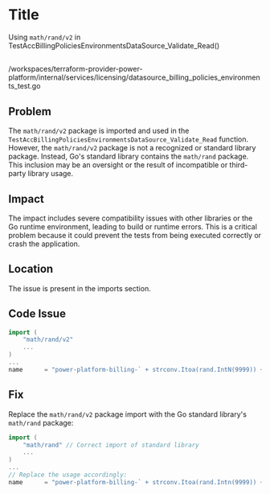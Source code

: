# Title

Using `math/rand/v2` in TestAccBillingPoliciesEnvironmentsDataSource_Validate_Read()

##

/workspaces/terraform-provider-power-platform/internal/services/licensing/datasource_billing_policies_environments_test.go

## Problem

The `math/rand/v2` package is imported and used in the `TestAccBillingPoliciesEnvironmentsDataSource_Validate_Read` function. However, the `math/rand/v2` package is not a recognized or standard library package. Instead, Go's standard library contains the `math/rand` package. This inclusion may be an oversight or the result of incompatible or third-party library usage.

## Impact

The impact includes severe compatibility issues with other libraries or the Go runtime environment, leading to build or runtime errors. This is a critical problem because it could prevent the tests from being executed correctly or crash the application.

## Location

The issue is present in the imports section.

## Code Issue

```go
import (
    "math/rand/v2"
    ...
)
...
name      = "power-platform-billing-` + strconv.Itoa(rand.IntN(9999)) + `"
```

## Fix

Replace the `math/rand/v2` package import with the Go standard library's `math/rand` package:

```go
import (
    "math/rand" // Correct import of standard library
    ...
)
...
// Replace the usage accordingly:
name      = "power-platform-billing-` + strconv.Itoa(rand.Intn(9999)) + `"
```
